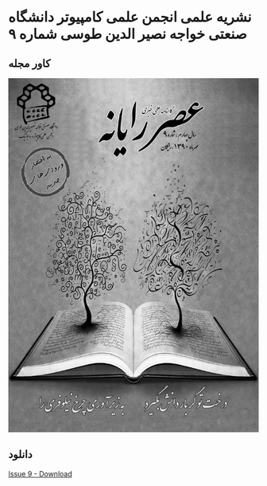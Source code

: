 # نشریه علمی انجمن علمی کامپیوتر دانشگاه صنعتی خواجه نصیر الدین طوسی شماره ۹
## کاور مجله
![Cover](https://github.com/kntu-ce-mag/issue-09/raw/master/front-cover.jpg)
## دانلود
[Issue 9 - Download](https://github.com/kntu-ce-mag/issue-09/raw/master/CE_KNTU_ISSUE_09.pdf)

